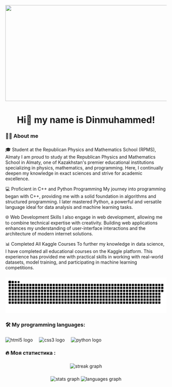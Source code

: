 <br clear="both">

<div align="center">
  <img height="300" width="600" src="https://user-images.githubusercontent.com/74038190/225813708-98b745f2-7d22-48cf-9150-083f1b00d6c9.gif"  />
</div>

###

<h1 align="center">Hi👋 my name is Dinmuhammed!</h1>

###



###



###

<h3 align="left">👩‍💻  About me</h3>

###

<p align="left">🎓 Student at the Republican Physics and Mathematics School (RPMS), Almaty
I am proud to study at the Republican Physics and Mathematics School in Almaty, one of Kazakhstan's premier educational institutions specializing in physics, mathematics, and programming. Here, I continually deepen my knowledge in exact sciences and strive for academic excellence.

💻 Proficient in C++ and Python Programming
My journey into programming began with C++, providing me with a solid foundation in algorithms and structured programming. I later mastered Python, a powerful and versatile language ideal for data analysis and machine learning tasks.

🌐 Web Development Skills
I also engage in web development, allowing me to combine technical expertise with creativity. Building web applications enhances my understanding of user-interface interactions and the architecture of modern internet solutions.

📊 Completed All Kaggle Courses
To further my knowledge in data science, I have completed all educational courses on the Kaggle platform. This experience has provided me with practical skills in working with real-world datasets, model training, and participating in machine learning competitions.
</p>

###

###

<p align="center">
 <img width="600" src="github-snake.svg" alt="snake"/>
</p>

###

<h3 align="left">🛠 My programming languages:</h3>

###

<div align="left">
  <img src="https://cdn.jsdelivr.net/gh/devicons/devicon/icons/html5/html5-original.svg" height="40" alt="html5 logo"  />
  <img width="12" />
  <img src="https://cdn.jsdelivr.net/gh/devicons/devicon/icons/css3/css3-original.svg" height="40" alt="css3 logo"  />
  <img width="12" />
  <img src="https://skillicons.dev/icons?i=py" height="40" alt="python logo"  />
  <img width="12" />
</div>

###

<h3 align="left">🔥   Моя статистика :</h3>

###

<div align="center">
  <img src="https://streak-stats.demolab.com?user=filimonovalexey&locale=en&mode=daily&theme=dark&hide_border=false&border_radius=5&order=3" height="220" alt="streak graph"  />
</div>

###

<div align="center">
  <img src="https://github-readme-stats.vercel.app/api?username=filimonovalexey&hide_title=false&hide_rank=false&show_icons=true&include_all_commits=true&count_private=true&disable_animations=false&theme=dracula&locale=en&hide_border=false&order=1" height="150" alt="stats graph"  />
  <img src="https://github-readme-stats.vercel.app/api/top-langs?username=filimonovalexey&locale=en&hide_title=false&layout=compact&card_width=320&langs_count=5&theme=dracula&hide_border=false&order=2" height="150" alt="languages graph"  />
</div>

###
